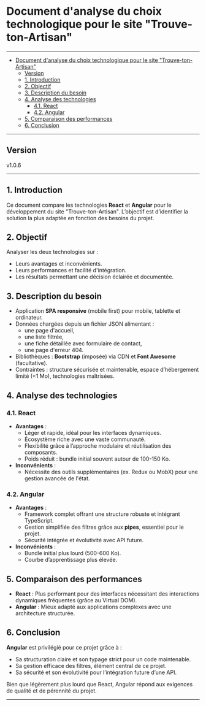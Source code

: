 # Document d'analyse du choix technologique pour le site "Trouve-ton-Artisan"

---

- [Document d'analyse du choix technologique pour le site "Trouve-ton-Artisan"](#document-danalyse-du-choix-technologique-pour-le-site-trouve-ton-artisan)
  - [Version](#version)
  - [1. Introduction](#1-introduction)
  - [2. Objectif](#2-objectif)
  - [3. Description du besoin](#3-description-du-besoin)
  - [4. Analyse des technologies](#4-analyse-des-technologies)
    - [4.1. React](#41-react)
    - [4.2. Angular](#42-angular)
  - [5. Comparaison des performances](#5-comparaison-des-performances)
  - [6. Conclusion](#6-conclusion)

---

## Version

v1.0.6

---

## 1. Introduction

Ce document compare les technologies **React** et **Angular** pour le développement du site "Trouve-ton-Artisan". L’objectif est d’identifier la solution la plus adaptée en fonction des besoins du projet.

## 2. Objectif

Analyser les deux technologies sur :

- Leurs avantages et inconvénients.
- Leurs performances et facilité d'intégration.
- Les résultats permettant une décision éclairée et documentée.

## 3. Description du besoin

- Application **SPA responsive** (mobile first) pour mobile, tablette et ordinateur.
- Données chargées depuis un fichier JSON alimentant :
  - une page d'accueil,
  - une liste filtrée,
  - une fiche détaillée avec formulaire de contact,
  - une page d'erreur 404.
- Bibliothèques : **Bootstrap** (imposée) via CDN et **Font Awesome** (facultative).
- Contraintes : structure sécurisée et maintenable, espace d’hébergement limité (<1 Mo), technologies maîtrisées.

## 4. Analyse des technologies

### 4.1. React

- **Avantages** :
  - Léger et rapide, idéal pour les interfaces dynamiques.
  - Écosystème riche avec une vaste communauté.
  - Flexibilité grâce à l’approche modulaire et réutilisation des composants.
  - Poids réduit : bundle initial souvent autour de 100-150 Ko.
- **Inconvénients** :
  - Nécessite des outils supplémentaires (ex. Redux ou MobX) pour une gestion avancée de l'état.

### 4.2. Angular

- **Avantages** :
  - Framework complet offrant une structure robuste et intégrant TypeScript.
  - Gestion simplifiée des filtres grâce aux **pipes**, essentiel pour le projet.
  - Sécurité intégrée et évolutivité avec API future.
- **Inconvénients** :
  - Bundle initial plus lourd (500-600 Ko).
  - Courbe d’apprentissage plus élevée.

## 5. Comparaison des performances

- **React** : Plus performant pour des interfaces nécessitant des interactions dynamiques fréquentes (grâce au Virtual DOM).
- **Angular** : Mieux adapté aux applications complexes avec une architecture structurée.

## 6. Conclusion

**Angular** est privilégié pour ce projet grâce à :

- Sa structuration claire et son typage strict pour un code maintenable.
- Sa gestion efficace des filtres, élément central de ce projet.
- Sa sécurité et son évolutivité pour l’intégration future d’une API.

Bien que légèrement plus lourd que React, Angular répond aux exigences de qualité et de pérennité du projet.

---
